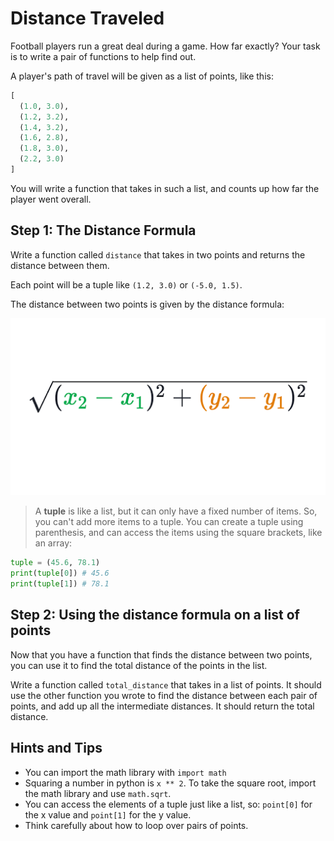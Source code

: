 # Distance Traveled

Football players run a great deal during a game. How far exactly? Your task is to write a pair of functions to help find out.

A player's path of travel will be given as a list of points, like this:

```python
[
  (1.0, 3.0),
  (1.2, 3.2),
  (1.4, 3.2),
  (1.6, 2.8),
  (1.8, 3.0),
  (2.2, 3.0)
]
```

You will write a function that takes in such a list, and counts up how far the player went overall.

## Step 1: The Distance Formula

Write a function called `distance` that takes in two points and returns the distance between them.

Each point will be a tuple like `(1.2, 3.0)` or `(-5.0, 1.5)`.

The distance between two points is given by the distance formula:

![distance formula](assets/distance_formula.png)


> A **tuple** is like a list, but it can only have a fixed number of items. So, you can't add more items to a tuple. You can create a tuple using parenthesis, and can access the items using the square brackets, like an array:
```python
tuple = (45.6, 78.1)
print(tuple[0]) # 45.6
print(tuple[1]) # 78.1
```


## Step 2: Using the distance formula on a list of points

Now that you have a function that finds the distance between two points, you can use it to find the total distance of the points in the list.

Write a function called `total_distance` that takes in a list of points. It should use the other function you wrote to find the distance between each pair of points, and add up all the intermediate distances. It should return the total distance.

## Hints and Tips

* You can import the math library with `import math`
* Squaring a number in python is `x ** 2`. To take the square root, import the math library and use `math.sqrt`.
* You can access the elements of a tuple just like a list, so: `point[0]` for the x value and `point[1]` for the y value.
* Think carefully about how to loop over pairs of points.
